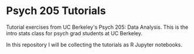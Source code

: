 # Psych 205 Tutorials
Tutorial exercises from UC Berkeley's Psych 205: Data Analysis. This is the intro stats class for psych grad students at UC Berkeley. 

In this repository I will be collecting the tutorials as R Jupyter notebooks.


